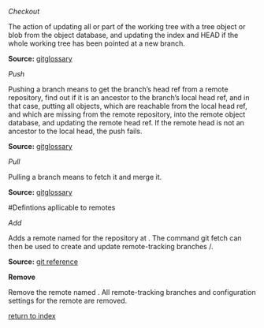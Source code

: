 
*Checkout*

The action of updating all or part of the working tree with a tree object or blob from the object database, 
and updating the index and HEAD if the whole working tree has been pointed at a new branch.

**Source:** [gitglossary](https://git-scm.com/docs/gitglossary)


*Push*

Pushing a branch means to get the branch’s head ref from a remote repository, 
find out if it is an ancestor to the branch’s local head ref, and in that case, putting all objects, 
which are reachable from the local head ref, and which are missing from the remote repository, 
into the remote object database, and updating the remote head ref. 
If the remote head is not an ancestor to the local head, the push fails.

**Source:** [gitglossary](https://git-scm.com/docs/gitglossary)


*Pull*

Pulling a branch means to fetch it and merge it.

**Source:** [gitglossary](https://git-scm.com/docs/gitglossary)

#Defintions apllicable to remotes

*Add*

Adds a remote named <name> for the repository at <url>. 
The command git fetch <name> can then be used to create and update remote-tracking branches <name>/<branch>.

**Source:** [git reference](https://git-scm.com/docs/git-remote)


**Remove**

Remove the remote named <name>. 
All remote-tracking branches and configuration settings for the remote are removed.


[return to index](/README.md)